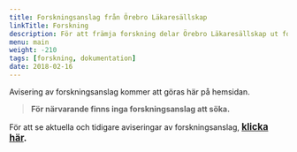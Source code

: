 ```yaml
---
title: Forskningsanslag från Örebro Läkaresällskap
linkTitle: Forskning
description: För att främja forskning delar Örebro Läkaresällskap ut forskningsanslag.
menu: main
weight: -210
tags: [forskning, dokumentation]
date: 2018-02-16
---
```


Avisering av forskningsanslag kommer att göras här på hemsidan.

> **För närvarande finns inga forskningsanslag att söka.**

För att se aktuella och tidigare aviseringar av forskningsanslag, <span style="font-size:larger;"><b>[klicka här](/tags/forskning).</b></span>
